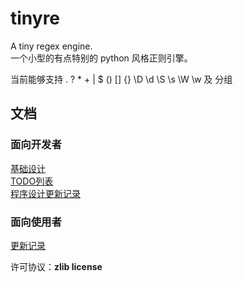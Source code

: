 
# tinyre  

A tiny regex engine.  
一个小型的有点特别的 python 风格正则引擎。  

当前能够支持 . ? * + | $ () [] {} \D \d \S \s \W \w 及 分组

## 文档

### 面向开发者
[基础设计](https://github.com/fy0/TinyRe/wiki/%E5%9F%BA%E7%A1%80%E8%AE%BE%E8%AE%A1)  
[TODO列表](https://github.com/fy0/TinyRe/wiki/todo-list)  
[程序设计更新记录](https://github.com/fy0/TinyRe/wiki/design-update)  

### 面向使用者
[更新记录](https://github.com/fy0/TinyRe/wiki/Update)  

许可协议：**zlib license**

